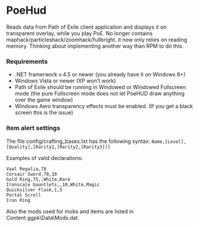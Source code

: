 PoeHud
======

Reads data from Path of Exile client application and displays it on transparent overlay, while you play PoE.
No longer contains maphack/particleshack/zoomhack/fullbright.
it now only relies on reading memory. Thinking about implementing another way than RPM to do this.


### Requirements
* .NET framerwork v.4.5 or newer (you already have it on Windows 8+)
* Windows Vista or newer (XP won't work)
* Path of Exile should be running in Windowed or Windowed Fullscreen mode (the pure Fullscreen mode does not let PoeHUD draw anything over the game window)
* Windows Aero transparency effects must be enabled. (If you get a black screen this is the issue)

### Item alert settings
The file config/crafting_bases.txt has the following syntax:
`Name,[Level],[Quality],[Rarity1,[Rarity2,[Rarity3]]]`

Examples of valid declarations:
```
Vaal Regalia,78
Corsair Sword,78,10
Gold Ring,75,,White,Rare
Ironscale Gauntlets,,10,White,Magic
Quicksilver Flask,1,5
Portal Scroll
Iron Ring
```
Also the mods used for mobs and items are listed in Content.ggpk\Data\Mods.dat.
